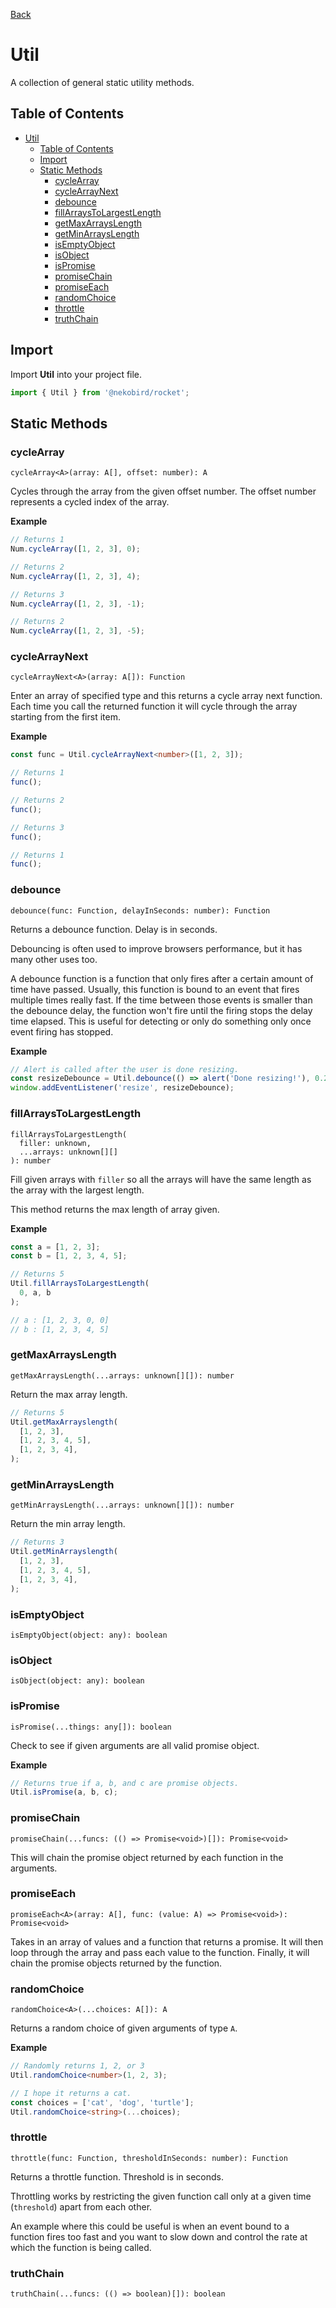 [Back](../index.md)

# Util

A collection of general static utility methods.

## Table of Contents

- [Util](#util)
  - [Table of Contents](#table-of-contents)
  - [Import](#import)
  - [Static Methods](#static-methods)
    - [cycleArray](#cyclearray)
    - [cycleArrayNext](#cyclearraynext)
    - [debounce](#debounce)
    - [fillArraysToLargestLength](#fillarraystolargestlength)
    - [getMaxArraysLength](#getmaxarrayslength)
    - [getMinArraysLength](#getminarrayslength)
    - [isEmptyObject](#isemptyobject)
    - [isObject](#isobject)
    - [isPromise](#ispromise)
    - [promiseChain](#promisechain)
    - [promiseEach](#promiseeach)
    - [randomChoice](#randomchoice)
    - [throttle](#throttle)
    - [truthChain](#truthchain)

## Import

Import **Util** into your project file.

```typescript
import { Util } from '@nekobird/rocket';
```

## Static Methods

### cycleArray

`cycleArray<A>(array: A[], offset: number): A`

Cycles through the array from the given offset number.
The offset number represents a cycled index of the array.

**Example**

```typescript
// Returns 1
Num.cycleArray([1, 2, 3], 0);

// Returns 2
Num.cycleArray([1, 2, 3], 4);

// Returns 3
Num.cycleArray([1, 2, 3], -1);

// Returns 2
Num.cycleArray([1, 2, 3], -5);
```

### cycleArrayNext

`cycleArrayNext<A>(array: A[]): Function`

Enter an array of specified type and this returns a cycle array next function.
Each time you call the returned function it will cycle through the array starting from the first item.

**Example**

```typescript
const func = Util.cycleArrayNext<number>([1, 2, 3]);

// Returns 1
func();

// Returns 2
func();

// Returns 3
func();

// Returns 1
func();
```

### debounce

`debounce(func: Function, delayInSeconds: number): Function`

Returns a debounce function.
Delay is in seconds.

Debouncing is often used to improve browsers performance, but it has many other uses too.

A debounce function is a function that only fires after a certain amount of time have passed. Usually, this function is bound to an event that fires multiple times really fast.
If the time between those events is smaller than the debounce delay, the function won't fire until the firing stops the delay time elapsed.
This is useful for detecting or only do something only once event firing has stopped.

**Example**

```typescript
// Alert is called after the user is done resizing.
const resizeDebounce = Util.debounce(() => alert('Done resizing!'), 0.2);
window.addEventListener('resize', resizeDebounce);
```

### fillArraysToLargestLength

```
fillArraysToLargestLength(
  filler: unknown,
  ...arrays: unknown[][]
): number
```

Fill given arrays with `filler` so all the arrays will have the same length as the array with the largest length.

This method returns the max length of array given.

**Example**

```typescript
const a = [1, 2, 3];
const b = [1, 2, 3, 4, 5];

// Returns 5
Util.fillArraysToLargestLength(
  0, a, b
);

// a : [1, 2, 3, 0, 0]
// b : [1, 2, 3, 4, 5]
```

### getMaxArraysLength

`getMaxArraysLength(...arrays: unknown[][]): number`

Return the max array length.

```typescript
// Returns 5
Util.getMaxArrayslength(
  [1, 2, 3],
  [1, 2, 3, 4, 5],
  [1, 2, 3, 4],
);
```

### getMinArraysLength

`getMinArraysLength(...arrays: unknown[][]): number`

Return the min array length.

```typescript
// Returns 3
Util.getMinArrayslength(
  [1, 2, 3],
  [1, 2, 3, 4, 5],
  [1, 2, 3, 4],
);
```

### isEmptyObject

`isEmptyObject(object: any): boolean`

### isObject

`isObject(object: any): boolean`

### isPromise

`isPromise(...things: any[]): boolean`

Check to see if given arguments are all valid promise object.

**Example**

```typescript
// Returns true if a, b, and c are promise objects.
Util.isPromise(a, b, c);
```

### promiseChain

`promiseChain(...funcs: (() => Promise<void>)[]): Promise<void>`

This will chain the promise object returned by each function in the arguments.

### promiseEach

`promiseEach<A>(array: A[], func: (value: A) => Promise<void>): Promise<void>`

Takes in an array of values and a function that returns a promise. 
It will then loop through the array and pass each value to the function.
Finally, it will chain the promise objects returned by the function.

### randomChoice

`randomChoice<A>(...choices: A[]): A`

Returns a random choice of given arguments of type `A`.

**Example**

```typescript
// Randomly returns 1, 2, or 3
Util.randomChoice<number>(1, 2, 3);

// I hope it returns a cat.
const choices = ['cat', 'dog', 'turtle'];
Util.randomChoice<string>(...choices);
```

### throttle

`throttle(func: Function, thresholdInSeconds: number): Function`

Returns a throttle function.
Threshold is in seconds.

Throttling works by restricting the given function call only at a given time (`threshold`) apart from each other.

An example where this could be useful is when an event bound to a function fires too fast and you want to slow down and control the rate at which the function is being called.

### truthChain

`truthChain(...funcs: (() => boolean)[]): boolean`

